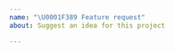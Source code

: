 ```yaml
---
name: "\U0001F389 Feature request"
about: Suggest an idea for this project

---
```


<!--
Please report issues regarding specific projects in their respective issue trackers, e.g.:
 - Akka: https://github.com/akka/akka-core/issues
 - Alpakka:   https://github.com/akka/alpakka/issues
 - Akka Persistence Cassandra Plugin: https://github.com/akka/akka-persistence-cassandra/issues
 - ...
 
Please explain your use case precisely, and if possible provide an example snippet.

Thanks, happy hakking!
-->
